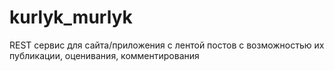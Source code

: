 # kurlyk_murlyk
 
REST сервис для сайта/приложения с лентой постов с возможностью их публикации, оценивания, комментирования
